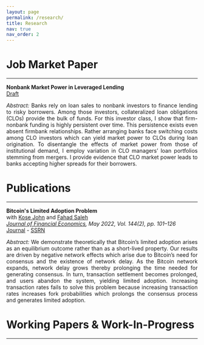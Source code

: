 ```yaml
---
layout: page
permalink: /research/
title: Research
nav: true
nav_order: 2
---
```


# Job Market Paper
---

<b>Nonbank Market Power in Leveraged Lending</b><br>
<a href='/assets/pdf/JMP_Hinzen_NonbankMarketPower.pdf'><u>Draft</u></a>

<p align="justify"><em>Abstract:</em> Banks rely on loan sales to nonbank investors to finance lending to risky borrowers. Among those investors, collateralized loan obligations (CLOs) provide the bulk of funds. For this investor class, I show that firm-nonbank funding is highly persistent over time. This persistence exists even absent firmbank relationships. Rather arranging banks face switching costs among CLO investors which can yield market power to CLOs during loan origination. To disentangle the effects of market power from those of institutional demand, I employ variation in CLO managers’ loan portfolios stemming from mergers. I provide evidence that CLO market power leads to banks accepting higher spreads for their borrowers.</p>

# Publications
---

<b>Bitcoin's Limited Adoption Problem</b><br>
with <a href='https://pages.stern.nyu.edu/~kjohn/'>Kose John</a> and <a href='https://www.fahadsaleh.com/'>Fahad Saleh</a><br>
<em><u>Journal of Financial Economics</u>, May 2022, Vol. 144(2), pp. 101–126</em><br>
<a href='https://www.sciencedirect.com/science/article/abs/pii/S0304405X22000198'><u>Journal</u></a> - <a href='https://papers.ssrn.com/sol3/papers.cfm?abstract_id=3334262'><u>SSRN</u></a>

<p align="justify"><em>Abstract:</em> We demonstrate theoretically that Bitcoin’s limited adoption arises as an equilibrium outcome rather than as a short-lived property. Our results are driven by negative network effects which arise due to Bitcoin’s need for consensus and the existence of network delay. As the Bitcoin network expands, network delay grows thereby prolonging the time needed for generating consensus. In turn, transaction settlement becomes prolonged, and users abandon the system, yielding limited adoption. Increasing transaction rates fails to solve this problem because increasing transaction rates increases fork probabilities which prolongs the consensus process and generates limited adoption.</p>

# Working Papers & Work-In-Progress
---
